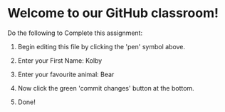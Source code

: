 # Welcome to our GitHub classroom!

Do the following to Complete this assignment:

1. Begin editing this file by clicking the 'pen' symbol above.

2. Enter your First Name: Kolby

3. Enter your favourite animal: Bear

4. Now click the green 'commit changes' button at the bottom.

5. Done!
